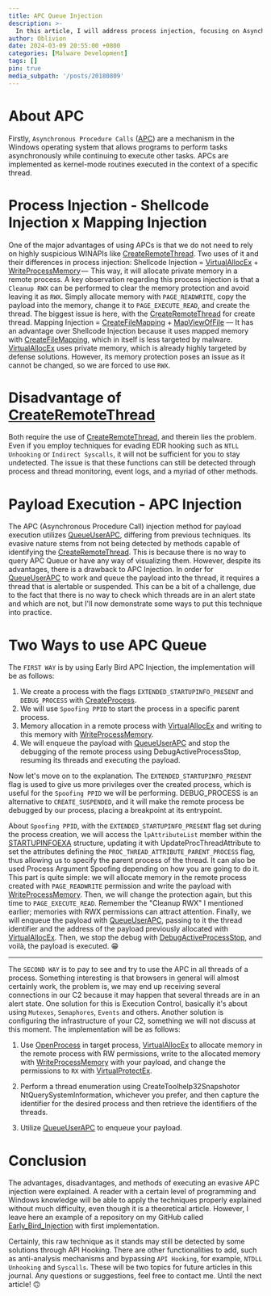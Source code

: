 ```yaml
---
title: APC Queue Injection
description: >-
  In this article, I will address process injection, focusing on Asynchronous Procedure Calls (APC) with evasion techniques and some important OPSEC warnings for your upcoming engagements in Red Team.
author: Oblivion
date: 2024-03-09 20:55:00 +0800
categories: [Malware Development]
tags: []
pin: true
media_subpath: '/posts/20180809'
---
```

# About APC
Firstly, ``Asynchronous Procedure Calls`` ([APC](https://learn.microsoft.com/en-us/windows/win32/sync/asynchronous-procedure-calls)) are a mechanism in the Windows operating system that allows programs to perform tasks asynchronously while continuing to execute other tasks. APCs are implemented as kernel-mode routines executed in the context of a specific thread.

# Process Injection - Shellcode Injection x Mapping Injection
One of the major advantages of using APCs is that we do not need to rely on highly suspicious WINAPIs like [CreateRemoteThread](https://learn.microsoft.com/en-us/windows/win32/api/processthreadsapi/nf-processthreadsapi-createremotethread). Two uses of it and their differences in process injection:
Shellcode Injection = [VirtualAllocEx](https://learn.microsoft.com/en-us/windows/win32/api/memoryapi/nf-memoryapi-virtualallocex) + [WriteProcessMemory](https://learn.microsoft.com/en-us/windows/win32/api/memoryapi/nf-memoryapi-writeprocessmemory) —  This way, it will allocate private memory in a remote process. A key observation regarding this process injection is that a ``Cleanup RWX`` can be performed to clear the memory protection and avoid leaving it as ``RWX``. Simply allocate memory with ``PAGE_READWRITE``, copy the payload into the memory, change it to ``PAGE_EXECUTE_READ``, and create the thread. The biggest issue is here, with the [CreateRemoteThread](https://learn.microsoft.com/en-us/windows/win32/api/processthreadsapi/nf-processthreadsapi-createremotethread) for create thread. 
Mapping Injection = [CreateFileMapping](https://learn.microsoft.com/en-us/windows/win32/api/winbase/nf-winbase-createfilemappinga) + [MapViewOfFile](https://learn.microsoft.com/en-us/windows/win32/api/memoryapi/nf-memoryapi-mapviewoffile) — It has an advantage over Shellcode Injection because it uses mapped memory with [CreateFileMapping](https://learn.microsoft.com/en-us/windows/win32/api/winbase/nf-winbase-createfilemappinga), which in itself is less targeted by malware. [VirtualAllocEx](https://learn.microsoft.com/en-us/windows/win32/api/memoryapi/nf-memoryapi-virtualallocex) uses private memory, which is already highly targeted by defense solutions. However, its memory protection poses an issue as it cannot be changed, so we are forced to use ``RWX``.

# Disadvantage of [CreateRemoteThread](https://learn.microsoft.com/en-us/windows/win32/api/processthreadsapi/nf-processthreadsapi-createremotethread)
Both require the use of [CreateRemoteThread](https://learn.microsoft.com/en-us/windows/win32/api/processthreadsapi/nf-processthreadsapi-createremotethread), and therein lies the problem. Even if you employ techniques for evading EDR hooking such as ``NTLL Unhooking`` or ``Indirect Syscalls``, it will not be sufficient for you to stay undetected. The issue is that these functions can still be detected through process and thread monitoring, event logs, and a myriad of other methods.

# Payload Execution - APC Injection
The APC (Asynchronous Procedure Call) injection method for payload execution utilizes [QueueUserAPC](https://learn.microsoft.com/en-us/windows/win32/api/processthreadsapi/nf-processthreadsapi-queueuserapc), differing from previous techniques. Its evasive nature stems from not being detected by methods capable of identifying the [CreateRemoteThread](https://learn.microsoft.com/en-us/windows/win32/api/processthreadsapi/nf-processthreadsapi-createremotethread). This is because there is no way to query APC Queue or have any way of visualizing them.
However, despite its advantages, there is a drawback to APC Injection. In order for [QueueUserAPC](https://learn.microsoft.com/en-us/windows/win32/api/processthreadsapi/nf-processthreadsapi-queueuserapc) to work and queue the payload into the thread, it requires a thread that is alertable or suspended. This can be a bit of a challenge, due to the fact that there is no way to check which threads are in an alert state and which are not, but I'll now demonstrate some ways to put this technique into practice.

# Two Ways to use APC Queue
The ``FIRST WAY`` is by using Early Bird APC Injection, the implementation will be as follows: 
1. We create a process with the flags ``EXTENDED_STARTUPINFO_PRESENT`` and ``DEBUG_PROCESS`` with [CreateProcess](https://learn.microsoft.com/en-us/windows/win32/api/processthreadsapi/nf-processthreadsapi-createprocessa). 
2. We will use ``Spoofing PPID`` to start the process in a specific parent process. 
3. Memory allocation in a remote process with [VirtualAllocEx](https://learn.microsoft.com/en-us/windows/win32/api/memoryapi/nf-memoryapi-virtualallocex) and writing to this memory with [WriteProcessMemory](). 
4. We will enqueue the payload with [QueueUserAPC](https://learn.microsoft.com/en-us/windows/win32/api/processthreadsapi/nf-processthreadsapi-queueuserapc) and stop the debugging of the remote process using DebugActiveProcessStop, resuming its 
threads and executing the payload.

Now let's move on to the explanation. The ``EXTENDED_STARTUPINFO_PRESENT`` flag is used to give us more privileges over the created process, which is useful for the ``Spoofing PPID`` we will be performing. DEBUG_PROCESS is an alternative to ``CREATE_SUSPENDED``, and it will make the remote process be debugged by our process, placing a breakpoint at its entrypoint.

About ``Spoofing PPID``, with the ``EXTENDED_STARTUPINFO_PRESENT`` flag set during the process creation, we will access the ``lpAttributeList`` member within the [STARTUPINFOEXA](https://learn.microsoft.com/en-us/windows/win32/api/winbase/ns-winbase-startupinfoexa) structure, updating it with UpdateProcThreadAttribute to set the attributes defining the ``PROC_THREAD_ATTRIBUTE_PARENT_PROCESS`` flag, thus allowing us to specify the parent process of the thread. It can also be used Process Argument Spoofing depending on how you are going to do it.
This part is quite simple: we will allocate memory in the remote process created with ``PAGE_READWRITE`` permission and write the payload with [WriteProcessMemory](https://learn.microsoft.com/en-us/windows/win32/api/memoryapi/nf-memoryapi-writeprocessmemory). Then, we will change the protection again, but this time to ``PAGE_EXECUTE_READ``. Remember the "Cleanup RWX" I mentioned earlier; memories with RWX permissions can attract attention.
Finally, we will enqueue the payload with [QueueUserAPC](https://learn.microsoft.com/en-us/windows/win32/api/processthreadsapi/nf-processthreadsapi-queueuserapc), passing to it the thread identifier and the address of the payload previously allocated with [VirtualAllocEx](https://learn.microsoft.com/en-us/windows/win32/api/memoryapi/nf-memoryapi-virtualallocex). Then, we stop the debug with [DebugActiveProcessStop](https://learn.microsoft.com/en-us/windows/win32/api/debugapi/nf-debugapi-debugactiveprocessstop), and voilà, the payload is executed. 😁

----------

The ``SECOND WAY`` is to pay to see and try to use the APC in all threads of a process. Something interesting is that browsers in general will almost certainly work, the problem is, we may end up receiving several connections in our C2 because it may happen that several threads are in an alert state. One solution for this is Execution Control, basically it's about using ``Mutexes``, ``Semaphores``, ``Events`` and others. Another solution is configuring the infrastructure of your C2, something we will not discuss at this moment. The implementation will be as follows:

1. Use [OpenProcess](https://learn.microsoft.com/en-us/windows/win32/api/processthreadsapi/nf-processthreadsapi-openprocess) in target process, [VirtualAllocEx](https://learn.microsoft.com/en-us/windows/win32/api/memoryapi/nf-memoryapi-virtualallocex) to allocate memory in the remote process with RW permissions, write to the allocated memory with [WriteProcessMemory]() with your payload, and change the permissions to ``RX`` with [VirtualProtectEx](https://learn.microsoft.com/en-us/windows/win32/api/memoryapi/nf-memoryapi-virtualprotectex).

2. Perform a thread enumeration using CreateToolhelp32Snapshotor NtQuerySystemInformation, whichever you prefer, and then capture the identifier for the desired process and then retrieve the identifiers of the threads.

3. Utilize [QueueUserAPC](https://learn.microsoft.com/en-us/windows/win32/api/processthreadsapi/nf-processthreadsapi-queueuserapc) to enqueue your payload.

# Conclusion
The advantages, disadvantages, and methods of executing an evasive APC injection were explained. A reader with a certain level of programming and Windows knowledge will be able to apply the techniques properly explained without much difficulty, even though it is a theoretical article. However, I leave here an example of a repository on my GitHub called [Early_Bird_Injection](https://github.com/Entropy-z/Early_Bird_Injection) with first implementation.

Certainly, this raw technique as it stands may still be detected by some solutions through API Hooking. There are other functionalities to add, such as anti-analysis mechanisms and bypassing ``API Hooking``, for example, ``NTDLL Unhooking`` and ``Syscalls``. These will be two topics for future articles in this journal. Any questions or suggestions, feel free to contact me. Until the next article! 🙃